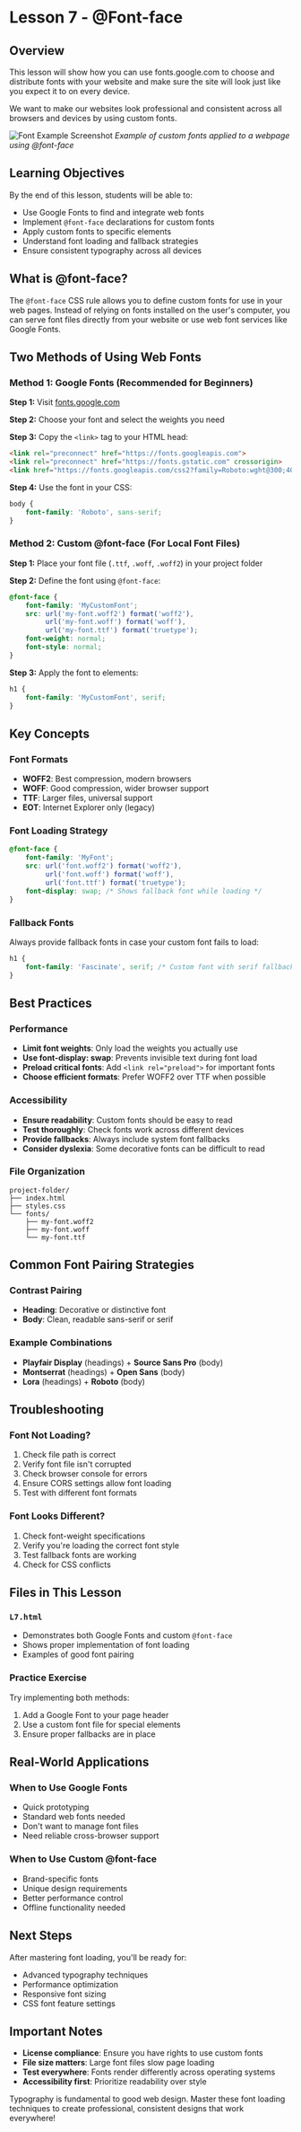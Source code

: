 # Lesson 7 - @Font-face

## Overview

This lesson will show how you can use fonts.google.com to choose and distribute fonts with your website and make sure the site will look just like you expect it to on every device.

We want to make our websites look professional and consistent across all browsers and devices by using custom fonts.

![Font Example Screenshot](./sourceFiles/Screenshot%202025-07-12%20181503.png)
*Example of custom fonts applied to a webpage using @font-face* 


## Learning Objectives

By the end of this lesson, students will be able to:

- Use Google Fonts to find and integrate web fonts
- Implement `@font-face` declarations for custom fonts
- Apply custom fonts to specific elements
- Understand font loading and fallback strategies
- Ensure consistent typography across all devices

## What is @font-face?

The `@font-face` CSS rule allows you to define custom fonts for use in your web pages. Instead of relying on fonts installed on the user's computer, you can serve font files directly from your website or use web font services like Google Fonts.

## Two Methods of Using Web Fonts

### Method 1: Google Fonts (Recommended for Beginners)

**Step 1:** Visit [fonts.google.com](https://fonts.google.com)

**Step 2:** Choose your font and select the weights you need

**Step 3:** Copy the `<link>` tag to your HTML head:
```html
<link rel="preconnect" href="https://fonts.googleapis.com">
<link rel="preconnect" href="https://fonts.gstatic.com" crossorigin>
<link href="https://fonts.googleapis.com/css2?family=Roboto:wght@300;400;700&display=swap" rel="stylesheet">
```

**Step 4:** Use the font in your CSS:
```css
body {
    font-family: 'Roboto', sans-serif;
}
```

### Method 2: Custom @font-face (For Local Font Files)

**Step 1:** Place your font file (`.ttf`, `.woff`, `.woff2`) in your project folder

**Step 2:** Define the font using `@font-face`:
```css
@font-face {
    font-family: 'MyCustomFont';
    src: url('my-font.woff2') format('woff2'),
         url('my-font.woff') format('woff'),
         url('my-font.ttf') format('truetype');
    font-weight: normal;
    font-style: normal;
}
```

**Step 3:** Apply the font to elements:
```css
h1 {
    font-family: 'MyCustomFont', serif;
}
```

## Key Concepts

### Font Formats
- **WOFF2**: Best compression, modern browsers
- **WOFF**: Good compression, wider browser support
- **TTF**: Larger files, universal support
- **EOT**: Internet Explorer only (legacy)

### Font Loading Strategy
```css
@font-face {
    font-family: 'MyFont';
    src: url('font.woff2') format('woff2'),
         url('font.woff') format('woff'),
         url('font.ttf') format('truetype');
    font-display: swap; /* Shows fallback font while loading */
}
```

### Fallback Fonts
Always provide fallback fonts in case your custom font fails to load:
```css
h1 {
    font-family: 'Fascinate', serif; /* Custom font with serif fallback */
}
```

## Best Practices

### Performance
- **Limit font weights**: Only load the weights you actually use
- **Use font-display: swap**: Prevents invisible text during font load
- **Preload critical fonts**: Add `<link rel="preload">` for important fonts
- **Choose efficient formats**: Prefer WOFF2 over TTF when possible

### Accessibility
- **Ensure readability**: Custom fonts should be easy to read
- **Test thoroughly**: Check fonts work across different devices
- **Provide fallbacks**: Always include system font fallbacks
- **Consider dyslexia**: Some decorative fonts can be difficult to read

### File Organization
```
project-folder/
├── index.html
├── styles.css
└── fonts/
    ├── my-font.woff2
    ├── my-font.woff
    └── my-font.ttf
```

## Common Font Pairing Strategies

### Contrast Pairing
- **Heading**: Decorative or distinctive font
- **Body**: Clean, readable sans-serif or serif

### Example Combinations
- **Playfair Display** (headings) + **Source Sans Pro** (body)
- **Montserrat** (headings) + **Open Sans** (body)
- **Lora** (headings) + **Roboto** (body)

## Troubleshooting

### Font Not Loading?
1. Check file path is correct
2. Verify font file isn't corrupted
3. Check browser console for errors
4. Ensure CORS settings allow font loading
5. Test with different font formats

### Font Looks Different?
1. Check font-weight specifications
2. Verify you're loading the correct font style
3. Test fallback fonts are working
4. Check for CSS conflicts

## Files in This Lesson

### `L7.html`
- Demonstrates both Google Fonts and custom `@font-face`
- Shows proper implementation of font loading
- Examples of good font pairing

### Practice Exercise
Try implementing both methods:
1. Add a Google Font to your page header
2. Use a custom font file for special elements
3. Ensure proper fallbacks are in place

## Real-World Applications

### When to Use Google Fonts
- Quick prototyping
- Standard web fonts needed
- Don't want to manage font files
- Need reliable cross-browser support

### When to Use Custom @font-face
- Brand-specific fonts
- Unique design requirements
- Better performance control
- Offline functionality needed

## Next Steps

After mastering font loading, you'll be ready for:
- Advanced typography techniques
- Performance optimization
- Responsive font sizing
- CSS font feature settings

## Important Notes

- **License compliance**: Ensure you have rights to use custom fonts
- **File size matters**: Large font files slow page loading
- **Test everywhere**: Fonts render differently across operating systems
- **Accessibility first**: Prioritize readability over style

Typography is fundamental to good web design. Master these font loading techniques to create professional, consistent designs that work everywhere!
